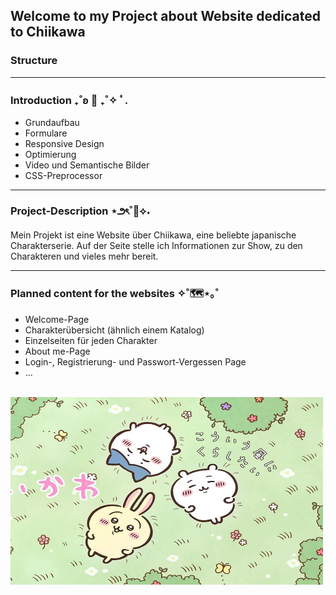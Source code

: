 
## Welcome to my Project about Website dedicated to Chiikawa

### Structure




---

### Introduction ₊˚ʚ 🌱 ₊˚✧ ﾟ.

- Grundaufbau
- Formulare
- Responsive Design
- Optimierung
- Video und Semantische Bilder 
- CSS-Preprocessor

---

### Project-Description ⋆౨ৎ˚📑⟡˖ 
Mein Projekt ist eine Website über Chiikawa, eine beliebte japanische Charakterserie. Auf der Seite stelle ich Informationen zur Show, zu den Charakteren und vieles mehr bereit.

---

### Planned content for the websites ✧˚🗺️⋆｡˚
- Welcome-Page
- Charakterübersicht (ähnlich einem Katalog)
- Einzelseiten für jeden Charakter
- About me-Page
- Login-, Registrierung- und Passwort-Vergessen Page
- ...

<br>

<img src="/Design/a.webp" alt="alt text" width="500" height="300">


